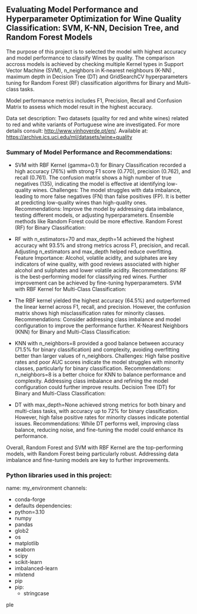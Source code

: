 ## Evaluating Model Performance and Hyperparameter Optimization for Wine Quality Classification: SVM, K-NN, Decision Tree, and Random Forest Models

The purpose of this project is to selected the model with highest accuracy and model performance to classify Wines by quality. The comparison accross models is achieved by checking multiple Kernel types in Support Vector Machine (SVM), n_neighbors in K-nearest neighbours (K-NN) , maximum depth in Decision Tree (DT) and GridSearchCV hyperparameters tuning for Random Forest (RF) classification algorithms for Binary and Multi-class tasks.

Model performance metrics includes F1, Precision, Recall and Confusion Matrix to assess which model result in the highest accuracy.

Data set description: Two datasets (quality for red and white wines) related to red and white variants of Portuguese wine are investigated. For more details consult: http://www.vinhoverde.pt/en/. Available at: https://archive.ics.uci.edu/ml/datasets/wine+quality


### Summary of Model Performance and Recommendations:

- SVM with RBF Kernel (gamma=0.1) for Binary Classification recorded a high accuracy (76%) with strong F1 score (0.770), precision (0.762), and recall (0.761). The confusion matrix shows a high number of true negatives (135), indicating the model is effective at identifying low-quality wines. Challenges: The model struggles with data imbalance, leading to more false negatives (FN) than false positives (FP). It is better at predicting low-quality wines than high-quality ones.
Recommendations: Improve the model by addressing data imbalance, testing different models, or adjusting hyperparameters. Ensemble methods like Random Forest could be more effective.
Random Forest (RF) for Binary Classification:

- RF with n_estimators=70 and max_depth=14 achieved the highest accuracy wht 93.5% and strong metrics across F1, precision, and recall. Adjusting n_estimators and max_depth helped reduce overfitting.
Feature Importance: Alcohol, volatile acidity, and sulphates are key indicators of wine quality, with good reviews associated with higher alcohol and sulphates and lower volatile acidity.
Recommendations: RF is the best-performing model for classifying red wines. Further improvement can be achieved by fine-tuning hyperparameters.
SVM with RBF Kernel for Multi-Class Classification:

- The RBF kernel yielded the highest accuracy (64.5%) and outperformed the linear kernel across F1, recall, and precision. However, the confusion matrix shows high misclassification rates for minority classes.
Recommendations: Consider addressing class imbalance and model configuration to improve the performance further.
K-Nearest Neighbors (KNN) for Binary and Multi-Class Classification:

- KNN with n_neighbors=8 provided a good balance between accuracy (71.5% for binary classification) and complexity, avoiding overfitting better than larger values of n_neighbors.
Challenges: High false positive rates and poor AUC scores indicate the model struggles with minority classes, particularly for binary classification.
Recommendations: n_neighbors=8 is a better choice for KNN to balance performance and complexity. Addressing class imbalance and refining the model configuration could further improve results.
Decision Tree (DT) for Binary and Multi-Class Classification:

- DT with max_depth=None achieved strong metrics for both binary and multi-class tasks, with accuracy up to 72% for binary classification. However, high false positive rates for minority classes indicate potential issues.
Recommendations: While DT performs well, improving class balance, reducing noise, and fine-tuning the model could enhance its performance.

Overall, Random Forest and SVM with RBF Kernel are the top-performing models, with Random Forest being particularly robust. Addressing data imbalance and fine-tuning models are key to further improvements.

### Python libraries used in this project:
name: my_environment
channels:
  - conda-forge
  - defaults
dependencies:
  - python=3.10
  - numpy
  - pandas
  - glob2
  - os
  - matplotlib
  - seaborn
  - scipy
  - scikit-learn
  - imbalanced-learn
  - mlxtend
  - pip
  - pip:
    - stringcase
   
  ple
